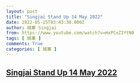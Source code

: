 ```yaml
---
layout: post
title: "Singjai Stand Up 14 May 2022"
date: 2022-05-15T03:43:30.000Z
author: 城寨 Singjai
from: https://www.youtube.com/watch?v=HxPCxZ2YtN0
tags: [ 城寨 ]
comments: True
categories: [ 城寨 ]
---
```

<!--1652586210000-->
[Singjai Stand Up 14 May 2022](https://www.youtube.com/watch?v=HxPCxZ2YtN0)
------

<div>

</div>
